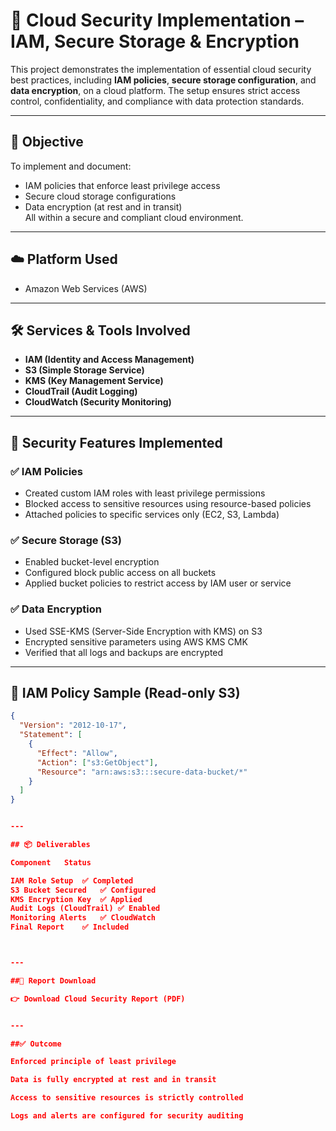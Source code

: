 
# 🔐 Cloud Security Implementation – IAM, Secure Storage & Encryption

This project demonstrates the implementation of essential cloud security best practices, including **IAM policies**, **secure storage configuration**, and **data encryption**, on a cloud platform. The setup ensures strict access control, confidentiality, and compliance with data protection standards.

---

## 🎯 Objective

To implement and document:
- IAM policies that enforce least privilege access  
- Secure cloud storage configurations  
- Data encryption (at rest and in transit)  
All within a secure and compliant cloud environment.

---

## ☁️ Platform Used

- Amazon Web Services (AWS)

---

## 🛠️ Services & Tools Involved

- **IAM (Identity and Access Management)**  
- **S3 (Simple Storage Service)**  
- **KMS (Key Management Service)**  
- **CloudTrail (Audit Logging)**  
- **CloudWatch (Security Monitoring)**

---

## 🔐 Security Features Implemented

### ✅ IAM Policies
- Created custom IAM roles with least privilege permissions  
- Blocked access to sensitive resources using resource-based policies  
- Attached policies to specific services only (EC2, S3, Lambda)

### ✅ Secure Storage (S3)
- Enabled bucket-level encryption  
- Configured block public access on all buckets  
- Applied bucket policies to restrict access by IAM user or service

### ✅ Data Encryption
- Used SSE-KMS (Server-Side Encryption with KMS) on S3  
- Encrypted sensitive parameters using AWS KMS CMK  
- Verified that all logs and backups are encrypted

---

## 📝 IAM Policy Sample (Read-only S3)

```json
{
  "Version": "2012-10-17",
  "Statement": [
    {
      "Effect": "Allow",
      "Action": ["s3:GetObject"],
      "Resource": "arn:aws:s3:::secure-data-bucket/*"
    }
  ]
}


---

## 📦 Deliverables

Component	Status

IAM Role Setup	✅ Completed
S3 Bucket Secured	✅ Configured
KMS Encryption Key	✅ Applied
Audit Logs (CloudTrail)	✅ Enabled
Monitoring Alerts	✅ CloudWatch
Final Report	✅ Included



---

##📄 Report Download

👉 Download Cloud Security Report (PDF)


---

##✅ Outcome

Enforced principle of least privilege

Data is fully encrypted at rest and in transit

Access to sensitive resources is strictly controlled

Logs and alerts are configured for security auditing


